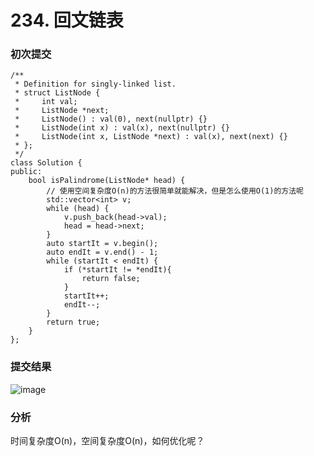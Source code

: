 # 234. 回文链表

### 初次提交
```
/**
 * Definition for singly-linked list.
 * struct ListNode {
 *     int val;
 *     ListNode *next;
 *     ListNode() : val(0), next(nullptr) {}
 *     ListNode(int x) : val(x), next(nullptr) {}
 *     ListNode(int x, ListNode *next) : val(x), next(next) {}
 * };
 */
class Solution {
public:
    bool isPalindrome(ListNode* head) {
        // 使用空间复杂度O(n)的方法很简单就能解决，但是怎么使用O(1)的方法呢
        std::vector<int> v;
        while (head) {
            v.push_back(head->val);
            head = head->next;
        }
        auto startIt = v.begin();
        auto endIt = v.end() - 1;
        while (startIt < endIt) {
            if (*startIt != *endIt){
                return false;
            }
            startIt++;
            endIt--;
        }
        return true;
    }
};
```
### 提交结果
![image](https://github.com/user-attachments/assets/97b1e929-f79d-4952-902c-9b4e3f988f72)

### 分析

时间复杂度O(n)，空间复杂度O(n)，如何优化呢？




